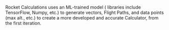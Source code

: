 Rocket Calculations uses an ML-trained model ( libraries include TensorFlow, Numpy, etc.) to generate vectors, Flight Paths, and data points (max alt., etc.) to create a more developed and accurate Calculator, from the first iteration.
